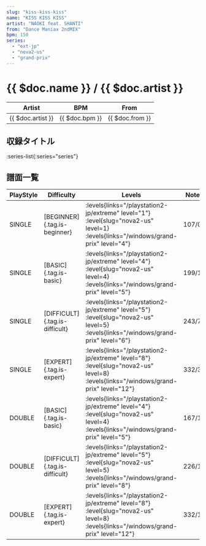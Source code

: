 ```yaml
---
slug: "kiss-kiss-kiss"
name: "KISS KISS KISS"
artist: "NAOKI feat. SHANTI"
from: "Dance Maniax 2ndMIX"
bpm: 150
series:
  - "ext-jp"
  - "nova2-us"
  - "grand-prix"
---
```


# {{ $doc.name }} / {{ $doc.artist }}

|Artist|BPM|From|
|------|---|----|
|{{ $doc.artist }}|{{ $doc.bpm }}|{{ $doc.from }}|

## 収録タイトル

:series-list{:series="series"}

## 譜面一覧

|PlayStyle|Difficulty|Levels|Notes|Movie|
|---------|----------|------|-----|-----|
|SINGLE|[BEGINNER]{.tag.is-beginner}| :levels{links="/playstation2-jp/extreme" level="1"} :level{slug="nova2-us" level=1}  :levels{links="/windows/grand-prix" level="4"}|107/0||
|SINGLE|[BASIC]{.tag.is-basic}| :levels{links="/playstation2-jp/extreme" level="4"} :level{slug="nova2-us" level=4}  :levels{links="/windows/grand-prix" level="5"}|199/1||
|SINGLE|[DIFFICULT]{.tag.is-difficult}| :levels{links="/playstation2-jp/extreme" level="5"} :level{slug="nova2-us" level=5}  :levels{links="/windows/grand-prix" level="6"}|243/7||
|SINGLE|[EXPERT]{.tag.is-expert}| :levels{links="/playstation2-jp/extreme" level="8"} :level{slug="nova2-us" level=8}  :levels{links="/windows/grand-prix" level="12"}|332/31||
|DOUBLE|[BASIC]{.tag.is-basic}| :levels{links="/playstation2-jp/extreme" level="4"} :level{slug="nova2-us" level=4}  :levels{links="/windows/grand-prix" level="5"}|167/14||
|DOUBLE|[DIFFICULT]{.tag.is-difficult}| :levels{links="/playstation2-jp/extreme" level="5"} :level{slug="nova2-us" level=5}  :levels{links="/windows/grand-prix" level="8"}|226/19||
|DOUBLE|[EXPERT]{.tag.is-expert}| :levels{links="/playstation2-jp/extreme" level="8"} :level{slug="nova2-us" level=8}  :levels{links="/windows/grand-prix" level="12"}|332/19||
